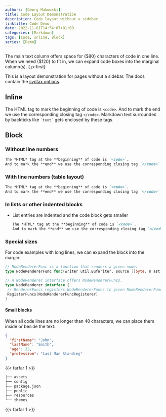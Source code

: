 ```yaml
---
authors: [Georg Makowski]
title: Code Layout Demonstration
description: Code layout without a sidebar
linktitle: Code Demo
date: 2022-11-01T14:54:07+01:00
categories: [Markdown]
tags: [Code, Inline, Block]
series: [Demo]
---
```


The main text column offers space for {$80} characters of code in one line. When we need {$120} to fit in, we can expand code boxes into the marginal column(s).
{.p-first} <!--more-->

This is a layout demonstration for pages without a sidebar. The docs contain the [syntax options](/doc/basic/code).

## Inline

The HTML tag to mark the beginning of code is `<code>`. And to mark the end we use the corresponding closing tag `</code>`. Markdown text surrounded by backticks like `` `text` `` gets enclosed by these tags.

## Block

### Without line numbers

```md
The *HTML* tag at the **beginning** of code is `<code>`.
And to mark the **end** we use the corresponding closing tag `</code>`.
```

### With line numbers (table layout)

```md {linenos=true}
The *HTML* tag at the **beginning** of code is `<code>`.
And to mark the **end** we use the corresponding closing tag `</code>`.
```

### In lists or other indented blocks

- List entries are indented and the code block gets smaller
  
  ```md
  The *HTML* tag at the **beginning** of code is `<code>`.
  And to mark the **end** we use the corresponding closing tag `</code>`. 
  ```

### Special sizes

For code examples with long lines, we can expand the block into the margin:

```go {class=large linenos=true}
// NodeRendererFunc is a function that renders a given node.
type NodeRendererFunc func(writer util.BufWriter, source []byte, n ast.Node, entering bool) (ast.WalkStatus, error)

// A NodeRenderer interface offers NodeRendererFuncs.
type NodeRenderer interface {
 // RendererFuncs registers NodeRendererFuncs to given NodeRendererFuncRegisterer.
 RegisterFuncs(NodeRendererFuncRegisterer)
}
```

#### Small blocks
When all code lines are no longer than 40 characters, we can place them inside or beside the text:

```json {.left}
{
  "firstName": "John",
  "lastName": "Smith",
  "age": 35,
  "profession": "Last Man Standing"
}
```

{{< farfar 1 >}}

```bash {.lh15 .right}
├── assets
├── config
├── package.json
├── public
├── resources
└── themes
```

{{< farfar 1 >}}


